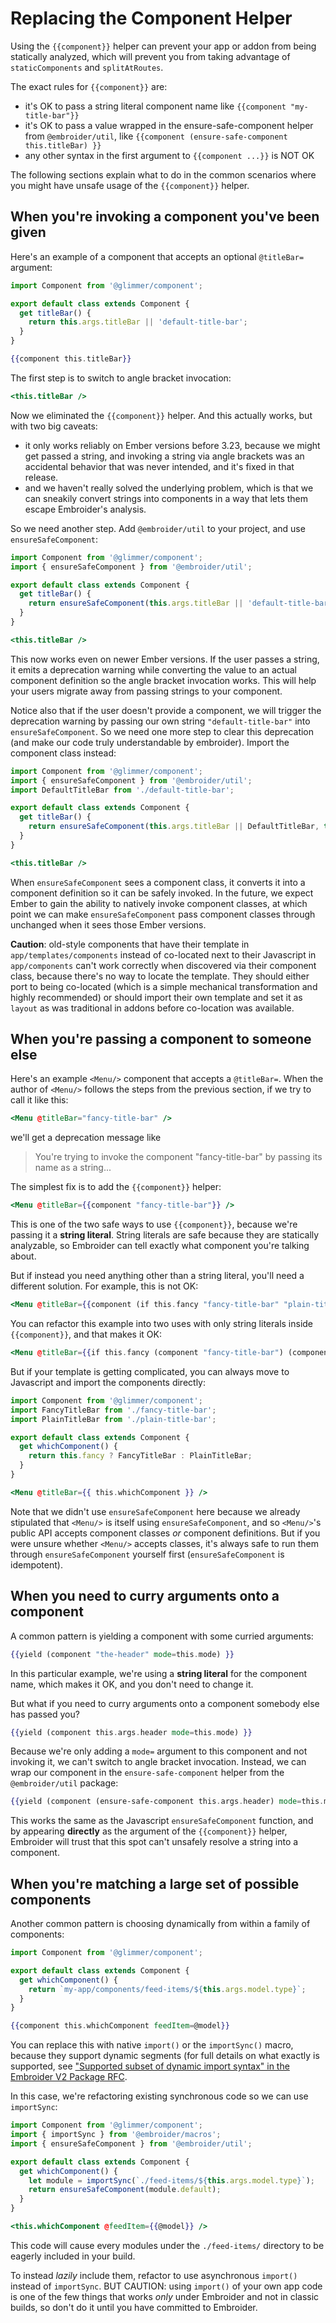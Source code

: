 # Replacing the Component Helper

Using the `{{component}}` helper can prevent your app or addon from being
statically analyzed, which will prevent you from taking advantage of
`staticComponents` and `splitAtRoutes`.

The exact rules for `{{component}}` are:

- it's OK to pass a string literal component name like `{{component "my-title-bar"}}`
- it's OK to pass a value wrapped in the ensure-safe-component helper from `@embroider/util`, like `{{component (ensure-safe-component this.titleBar) }}`
- any other syntax in the first argument to `{{component ...}}` is NOT OK

The following sections explain what to do in the common scenarios where you might have unsafe usage of the `{{component}}` helper.

## When you're invoking a component you've been given

Here's an example of a component that accepts an optional `@titleBar=` argument:

```js
import Component from '@glimmer/component';

export default class extends Component {
  get titleBar() {
    return this.args.titleBar || 'default-title-bar';
  }
}
```

```hbs
{{component this.titleBar}}
```

The first step is to switch to angle bracket invocation:

```hbs
<this.titleBar />
```

Now we eliminated the `{{component}}` helper. And this actually works, but with two big caveats:

- it only works reliably on Ember versions before 3.23, because we might get passed a string, and invoking a string via angle brackets was an accidental behavior that was never intended, and it's fixed in that release.
- and we haven't really solved the underlying problem, which is that we can sneakily convert strings into components in a way that lets them escape Embroider's analysis.

So we need another step. Add `@embroider/util` to your project, and use `ensureSafeComponent`:

```js
import Component from '@glimmer/component';
import { ensureSafeComponent } from '@embroider/util';

export default class extends Component {
  get titleBar() {
    return ensureSafeComponent(this.args.titleBar || 'default-title-bar', this);
  }
}
```

```hbs
<this.titleBar />
```

This now works even on newer Ember versions. If the user passes a string, it emits a deprecation warning while converting the value to an actual component definition so the angle bracket invocation works. This will help your users migrate away from passing strings to your component.

Notice also that if the user doesn't provide a component, we will trigger the deprecation warning by passing our own string `"default-title-bar"` into `ensureSafeComponent`. So we need one more step to clear this deprecation (and make our code truly understandable by embroider). Import the component class instead:

```js
import Component from '@glimmer/component';
import { ensureSafeComponent } from '@embroider/util';
import DefaultTitleBar from './default-title-bar';

export default class extends Component {
  get titleBar() {
    return ensureSafeComponent(this.args.titleBar || DefaultTitleBar, this);
  }
}
```

```hbs
<this.titleBar />
```

When `ensureSafeComponent` sees a component class, it converts it into a component definition so it can be safely invoked. In the future, we expect Ember to gain the ability to natively invoke component classes, at which point we can make `ensureSafeComponent` pass component classes through unchanged when it sees those Ember versions.

**Caution**: old-style components that have their template in `app/templates/components` instead of co-located next to their Javascript in `app/components` can't work correctly when discovered via their component class, because there's no way to locate the template. They should either port to being co-located (which is a simple mechanical transformation and highly recommended) or should import their own template and set it as `layout` as was traditional in addons before co-location was available.

## When you're passing a component to someone else

Here's an example `<Menu/>` component that accepts a `@titleBar=`. When the author of `<Menu/>` follows the steps from the previous section, if we try to call it like this:

```hbs
<Menu @titleBar="fancy-title-bar" />
```

we'll get a deprecation message like

> You're trying to invoke the component "fancy-title-bar" by passing its name as a string...

The simplest fix is to add the `{{component}}` helper:

```hbs
<Menu @titleBar={{component "fancy-title-bar"}} />
```

This is one of the two safe ways to use `{{component}}`, because we're passing it a **string literal**. String literals are safe because they are statically analyzable, so Embroider can tell exactly what component you're talking about.

But if instead you need anything other than a string literal, you'll need a different solution. For example, this is not OK:

```hbs
<Menu @titleBar={{component (if this.fancy "fancy-title-bar" "plain-title-bar") }} />
```

You can refactor this example into two uses with only string literals inside `{{component}}`, and that makes it OK:

```hbs
<Menu @titleBar={{if this.fancy (component "fancy-title-bar") (component "plain-title-bar") }} />
```

But if your template is getting complicated, you can always move to Javascript and import the components directly:

```js
import Component from '@glimmer/component';
import FancyTitleBar from './fancy-title-bar';
import PlainTitleBar from './plain-title-bar';

export default class extends Component {
  get whichComponent() {
    return this.fancy ? FancyTitleBar : PlainTitleBar;
  }
}
```

```hbs
<Menu @titleBar={{ this.whichComponent }} />
```

Note that we didn't use `ensureSafeComponent` here because we already stipulated
that `<Menu/>` is itself using `ensureSafeComponent`, and so `<Menu/>`'s public
API accepts component classes _or_ component definitions. But if you were unsure
whether `<Menu/>` accepts classes, it's always safe to run them through
`ensureSafeComponent` yourself first (`ensureSafeComponent` is idempotent).

## When you need to curry arguments onto a component

A common pattern is yielding a component with some curried arguments:

```hbs
{{yield (component "the-header" mode=this.mode) }}
```

In this particular example, we're using a **string literal** for the component name, which makes it OK, and you don't need to change it.

But what if you need to curry arguments onto a component somebody else has passed you?

```hbs
{{yield (component this.args.header mode=this.mode) }}
```

Because we're only adding a `mode=` argument to this component and not invoking it, we can't switch to angle bracket invocation. Instead, we can wrap our component in the `ensure-safe-component` helper from the `@embroider/util` package:

```hbs
{{yield (component (ensure-safe-component this.args.header) mode=this.mode) }}
```

This works the same as the Javascript `ensureSafeComponent` function, and by appearing **directly** as the argument of the `{{component}}` helper, Embroider will trust that this spot can't unsafely resolve a string into a component.

## When you're matching a large set of possible components

Another common pattern is choosing dynamically from within a family of
components:

```js
import Component from '@glimmer/component';

export default class extends Component {
  get whichComponent() {
    return `my-app/components/feed-items/${this.args.model.type}`;
  }
}
```

```hbs
{{component this.whichComponent feedItem=@model}}
```

You can replace this with native `import()` or the `importSync()` macro, because
they support dynamic segments (for full details on what exactly is supported,
see <a
href="https://github.com/emberjs/rfcs/blob/73685c28378118bebb5e359b80e00b839a99f622/text/0507-embroider-v2-package-format.md#supported-subset-of-dynamic-import-syntax">"Supported
subset of dynamic import syntax" in the Embroider V2 Package RFC</a>.

In this case, we're refactoring existing synchronous code so we can use
`importSync`:

```js
import Component from '@glimmer/component';
import { importSync } from '@embroider/macros';
import { ensureSafeComponent } from '@embroider/util';

export default class extends Component {
  get whichComponent() {
    let module = importSync(`./feed-items/${this.args.model.type}`);
    return ensureSafeComponent(module.default);
  }
}
```

```hbs
<this.whichComponent @feedItem={{@model}} />
```

This code will cause every modules under the `./feed-items/` directory to be eagerly included in your build.

To instead _lazily_ include them, refactor to use asynchronous `import()` instead of `importSync`. BUT CAUTION: using `import()` of your own app code is one of the few things that works _only_ under Embroider and not in classic builds, so don't do it until you have committed to Embroider.
